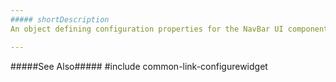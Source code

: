 ```yaml
---
##### shortDescription
An object defining configuration properties for the NavBar UI component.

---
```

#####See Also#####
#include common-link-configurewidget